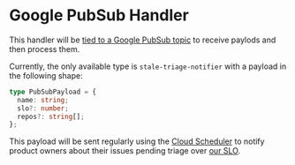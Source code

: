 # Google PubSub Handler

This handler will be [tied to a Google PubSub topic][pubsub] to receive paylods and then process them.

Currently, the only available type is `stale-triage-notifier` with a payload in the following shape:

```ts
type PubSubPayload = {
  name: string;
  slo?: number;
  repos?: string[];
};
```

This payload will be sent regularly using the [Cloud Scheduler][cloud_scheduler]
to notify product owners about their issues pending triage over [our SLO][process_doc].

[pubsub]: https://cloud.google.com/run/docs/tutorials/pubsub#integrating-pubsub
[cloud_scheduler]: https://cloud.google.com/scheduler/docs/tut-pub-sub#create_a_job
[process_doc]: https://www.notion.so/sentry/Engaging-Customers-177c77ac473e41eabe9ca7b4bf537537#9d7b15dec9c345618b9195fb5c785e53
